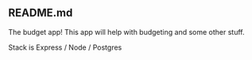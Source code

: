 ## README.md 

The budget app! This app will help with budgeting and some other stuff. 

Stack is Express / Node / Postgres


